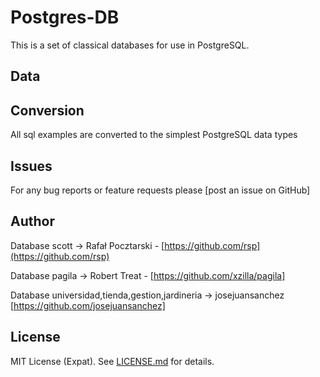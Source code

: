 # Postgres-DB
 
This is a set of classical databases for use in PostgreSQL.

Data
----


Conversion
----------
All sql examples are converted to the simplest PostgreSQL data types 

Issues
------
For any bug reports or feature requests please
[post an issue on GitHub]

Author
------

Database scott  -> Rafał Pocztarski - [https://github.com/rsp](https://github.com/rsp)

Database pagila -> Robert Treat - [https://github.com/xzilla/pagila]

Database universidad,tienda,gestion,jardineria -> josejuansanchez [https://github.com/josejuansanchez]



License
-------
MIT License (Expat). See [LICENSE.md](LICENSE.md) for details.
